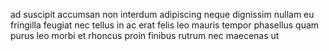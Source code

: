 ad suscipit accumsan non interdum adipiscing neque dignissim nullam eu fringilla
feugiat nec tellus in ac erat felis leo mauris tempor phasellus quam purus leo
morbi et rhoncus proin finibus rutrum nec maecenas ut